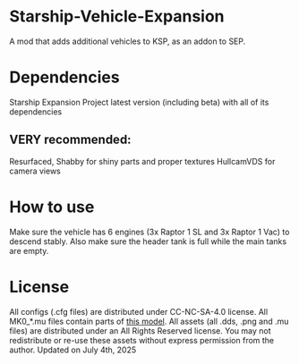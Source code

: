 # Starship-Vehicle-Expansion
A mod that adds additional vehicles to KSP, as an addon to SEP.

# Dependencies
Starship Expansion Project latest version (including beta) with all of its dependencies

## VERY recommended:
Resurfaced, Shabby for shiny parts and proper textures
HullcamVDS for camera views

# How to use
Make sure the vehicle has 6 engines (3x Raptor 1 SL and 3x Raptor 1 Vac) to descend stably. Also make sure the header tank is full while the main tanks are empty.

# License
All configs (.cfg files) are distributed under CC-NC-SA-4.0 license. All MK0_*.mu files contain parts of [this model](https://www.thingiverse.com/thing:4089243).
All assets (all .dds, .png and .mu files) are distributed under an All Rights Reserved license.
You may not redistribute or re-use these assets without express permission from the author. Updated on July 4th, 2025
